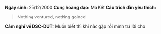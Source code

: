 **Ngày sinh:** 25/12/2000
**Cung hoàng đạo:** Ma Kết
**Câu trích dẫn yêu thích:**
> Nothing ventured, nothing gained

**Cảm nghĩ về DSC-DUT:** Muốn biết thì khi nào gặp rồi mình trả lời cho
